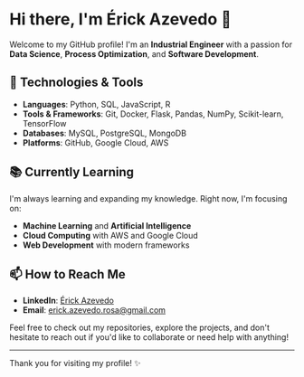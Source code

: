 # Hi there, I'm Érick Azevedo 👋

Welcome to my GitHub profile! I'm an **Industrial Engineer** with a passion for **Data Science**, **Process Optimization**, and **Software Development**.

## 🔧 Technologies & Tools

- **Languages**: Python, SQL, JavaScript, R
- **Tools & Frameworks**: Git, Docker, Flask, Pandas, NumPy, Scikit-learn, TensorFlow
- **Databases**: MySQL, PostgreSQL, MongoDB
- **Platforms**: GitHub, Google Cloud, AWS

## 📚 Currently Learning

I'm always learning and expanding my knowledge. Right now, I'm focusing on:
- **Machine Learning** and **Artificial Intelligence**
- **Cloud Computing** with AWS and Google Cloud
- **Web Development** with modern frameworks

## 📫 How to Reach Me

- **LinkedIn**: [Érick Azevedo](https://www.linkedin.com/in/erick-rosa-azevedo/)
- **Email**: [erick.azevedo.rosa@gmail.com](mailto:erick.azevedo.rosa@gmail.com)

Feel free to check out my repositories, explore the projects, and don't hesitate to reach out if you'd like to collaborate or need help with anything!

---

Thank you for visiting my profile! ✨




